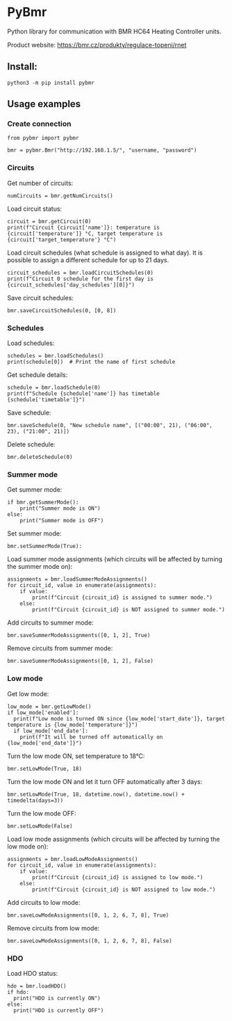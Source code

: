 # PyBmr

Python library for communication with BMR HC64 Heating Controller units.

Product website: https://bmr.cz/produkty/regulace-topeni/rnet


## Install:

```
python3 -m pip install pybmr
```

## Usage examples

### Create connection

```
from pybmr import pybmr

bmr = pybmr.Bmr("http://192.168.1.5/", "username, "password")
```

### Circuits

Get number of circuits:

```
numCircuits = bmr.getNumCircuits()
```

Load circuit status:

```
circuit = bmr.getCircuit(0)
print(f"Circuit {circuit['name']}: temperature is {circuit['temperature']} °C, target temperature is {circuit['target_temperature'} °C")
```

Load circuit schedules (what schedule is assigned to what day). It is possible to assign a different schedule for up to 21 days.

```
circuit_schedules = bmr.loadCircuitSchedules(0)
print(f"Circuit 0 schedule for the first day is {circuit_schedules['day_schedules'][0]}")
```

Save circuit schedules:

```
bmr.saveCircuitSchedules(0, [0, 8])
```


### Schedules

Load schedules:

```
schedules = bmr.loadSchedules()
print(schedule[0])  # Print the name of first schedule
```

Get schedule details:

```
schedule = bmr.loadSchedule(0)
print(f"Schedule {schedule['name']} has timetable {schedule['timetable']}")
```

Save schedule:

```
bmr.saveSchedule(0, "New schedule name", [("00:00", 21), ("06:00", 23), ("21:00", 21)])
```

Delete schedule:

```
bmr.deleteSchedule(0)
```

### Summer mode

Get summer mode:

```
if bmr.getSummerMode():
    print("Summer mode is ON")
else:
    print("Summer mode is OFF")
```

Set summer mode:

```
bmr.setSummerMode(True):
```

Load summer mode assignments (which circuits will be affected by turning the
summer mode on):

```
assignments = bmr.loadSummerModeAssignments()
for circuit_id, value in enumerate(assignments):
    if value:
        print(f"Circuit {circuit_id} is assigned to summer mode.")
    else:
        print(f"Circuit {circuit_id} is NOT assigned to summer mode.")
```

Add circuits to summer mode:

```
bmr.saveSummerModeAssignments([0, 1, 2], True)
```

Remove circuits from summer mode:

```
bmr.saveSummerModeAssignments([0, 1, 2], False)
```

### Low mode

Get low mode:

```
low_mode = bmr.getLowMode()
if low_mode['enabled']:
  print(f"Low mode is turned ON since {low_mode['start_date']}, target temperature is {low_mode['temperature']}")
  if low_mode['end_date']:
    print(f"It will be turned off automatically on {low_mode['end_date']}")
```

Turn the low mode ON, set temperature to 18°C:

```
bmr.setLowMode(True, 18)
```

Turn the low mode ON and let it turn OFF automatically after 3 days:

```
bmr.setLowMode(True, 18, datetime.now(), datetime.now() + timedelta(days=3))
```

Turn the low mode OFF:

```
bmr.setLowMode(False)
```

Load low mode assignments (which circuits will be affected by turning the
low mode on):

```
assignments = bmr.loadLowModeAssignments()
for circuit_id, value in enumerate(assignments):
    if value:
        print(f"Circuit {circuit_id} is assigned to low mode.")
    else:
        print(f"Circuit {circuit_id} is NOT assigned to low mode.")
```

Add circuits to low mode:

```
bmr.saveLowModeAssignments([0, 1, 2, 6, 7, 8], True)
```

Remove circuits from low mode:

```
bmr.saveLowModeAssignments([0, 1, 2, 6, 7, 8], False)
```

### HDO

Load HDO status:

```
hdo = bmr.loadHDO()
if hdo:
  print("HDO is currently ON")
else:
  print("HDO is currently OFF")
```

